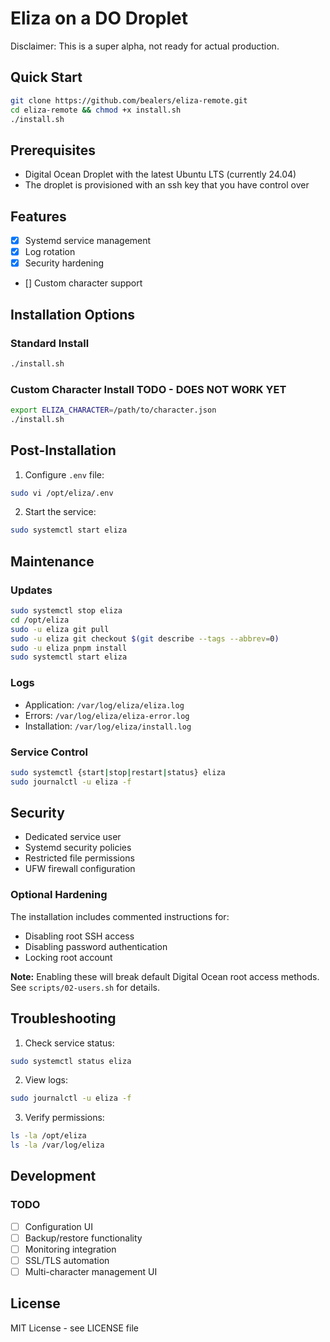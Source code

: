 # Eliza on a DO Droplet

Disclaimer: This is a super alpha, not ready for actual production.

## Quick Start

```bash
git clone https://github.com/bealers/eliza-remote.git
cd eliza-remote && chmod +x install.sh
./install.sh
```

## Prerequisites

- Digital Ocean Droplet with the latest Ubuntu LTS (currently 24.04)
- The droplet is provisioned with an ssh key that you have control over

## Features

- [x] Systemd service management
- [x] Log rotation
- [x] Security hardening
- [] Custom character support

## Installation Options

### Standard Install
```bash
./install.sh
```

### Custom Character Install TODO - DOES NOT WORK YET
```bash
export ELIZA_CHARACTER=/path/to/character.json
./install.sh
```

## Post-Installation

1. Configure `.env` file:
```bash
sudo vi /opt/eliza/.env
```

2. Start the service:
```bash
sudo systemctl start eliza
```

## Maintenance

### Updates
```bash
sudo systemctl stop eliza
cd /opt/eliza
sudo -u eliza git pull
sudo -u eliza git checkout $(git describe --tags --abbrev=0)
sudo -u eliza pnpm install
sudo systemctl start eliza
```

### Logs
- Application: `/var/log/eliza/eliza.log`
- Errors: `/var/log/eliza/eliza-error.log`
- Installation: `/var/log/eliza/install.log`

### Service Control
```bash
sudo systemctl {start|stop|restart|status} eliza
sudo journalctl -u eliza -f
```

## Security

- Dedicated service user
- Systemd security policies
- Restricted file permissions
- UFW firewall configuration

### Optional Hardening
The installation includes commented instructions for:
- Disabling root SSH access
- Disabling password authentication
- Locking root account

**Note:** Enabling these will break default Digital Ocean root access methods.
See `scripts/02-users.sh` for details.

## Troubleshooting

1. Check service status:
```bash
sudo systemctl status eliza
```

2. View logs:
```bash
sudo journalctl -u eliza -f
```

3. Verify permissions:
```bash
ls -la /opt/eliza
ls -la /var/log/eliza
```

## Development

### TODO
- [ ] Configuration UI
- [ ] Backup/restore functionality
- [ ] Monitoring integration
- [ ] SSL/TLS automation
- [ ] Multi-character management UI

## License

MIT License - see LICENSE file
